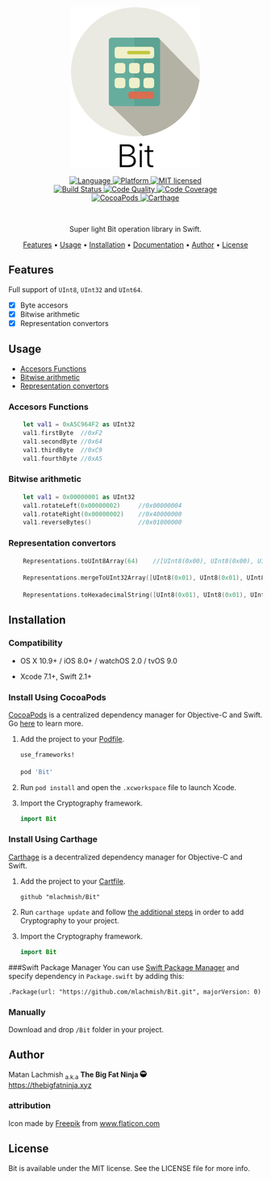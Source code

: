 <p align="center">
<img src="assets/Bit.png?raw=true" alt="Bit">
</p>

<p align = "center">
    <a href="https://developer.apple.com/swift">
      <img src="https://img.shields.io/badge/language-swift-orange.svg?style=flat" alt="Language">
    </a>
    <a href="https://developer.apple.com">
      <img src="https://img.shields.io/badge/platform-linux%20%7C%20osx%20%7C%20ios%20%7C%20watchos%20%7C%20tvos-lightgrey.svg?style=flat" alt="Platform">
    </a>
    <a href="https://raw.githubusercontent.com/mlachmish/Bit/blob/master/LICENSE">
      <img src="https://img.shields.io/badge/license-MIT-blue.svg?style=flat" alt="MIT licensed">
    </a>
  <br>
    <a href="https://travis-ci.org/mlachmish/Bit">
      <img src="https://travis-ci.org/mlachmish/Bit.svg?style=flat&branch=master" alt="Build Status">
    </a>
    <a href="https://www.codacy.com/app/mlachmish/Bit">
      <img src="https://api.codacy.com/project/badge/Grade/137aa31f62464045aad5f190123fdf67?style=flat" alt="Code Quality">
    </a>
    <a href="https://codecov.io/gh/mlachmish/Bit">
      <img src="https://codecov.io/gh/mlachmish/Bit/branch/master/graph/badge.svg?style=flat" alt="Code Coverage">
    </a>
  <br>
      <a href="https://cocoapods.org/pods/Bit">
        <img src="https://img.shields.io/cocoapods/v/Bit.svg?style=flat"
             alt="CocoaPods">
    </a>
    <a href="https://github.com/Carthage/Carthage">
        <img src="https://img.shields.io/badge/Carthage-compatible-4BC51D.svg?style=flat"
             alt="Carthage">
    </a>
</p>

<br>
<p align="center">Super light Bit operation library in Swift.</p>
<p align="center">
  <a href="#features">Features</a>
  • <a href="#usage">Usage</a>
  • <a href="#installation">Installation</a>
  • <a href="http://cocoadocs.org/docsets/Bit">Documentation</a>
  • <a href="#author">Author</a>
  • <a href="#license">License</a>
</p>

## Features

Full support of ```UInt8```, ```UInt32``` and ```UInt64```.

- [x] Byte accesors
- [x] Bitwise arithmetic
- [x] Representation convertors

## Usage

* [Accesors Functions](#accesors-functions)
* [Bitwise arithmetic](#bitwise-arithmetic)
* [Representation convertors](#representation-convertors)

### Accesors Functions

```swift
    let val1 = 0xA5C964F2 as UInt32
    val1.firstByte  //0xF2
    val1.secondByte //0x64
    val1.thirdByte  //0xC9
    val1.fourthByte //0xA5
```

### Bitwise arithmetic

```swift
    let val1 = 0x00000001 as UInt32
    val1.rotateLeft(0x00000002)     //0x00000004
    val1.rotateRight(0x00000002)    //0x40000000
    val1.reverseBytes()             //0x01000000
```

### Representation convertors

```swift
    Representations.toUInt8Array(64)    //[UInt8(0x00), UInt8(0x00), UInt8(0x00), UInt8(0x00), UInt8(0x00), UInt8(0x00), UInt8(0x00), UInt8(0x40)]
    
    Representations.mergeToUInt32Array([UInt8(0x01), UInt8(0x01), UInt8(0x01), UInt8(0x01),UInt8(0x01), UInt8(0x01), UInt8(0x01), UInt8(0x01)])       //UInt32(0x01010101), UInt32(0x01010101)]
    
    Representations.toHexadecimalString([UInt8(0x01), UInt8(0x01), UInt8(0x01), UInt8(0x01)])   //"01010101"
```

## Installation

### Compatibility

- OS X 10.9+ / iOS 8.0+ / watchOS 2.0 / tvOS 9.0

- Xcode 7.1+, Swift 2.1+

### Install Using CocoaPods
[CocoaPods](https://cocoapods.org/) is a centralized dependency manager for
Objective-C and Swift. Go [here](https://guides.cocoapods.org/using/index.html)
to learn more.

1. Add the project to your [Podfile](https://guides.cocoapods.org/using/the-podfile.html).

    ```ruby
    use_frameworks!

    pod 'Bit'
    ```

2. Run `pod install` and open the `.xcworkspace` file to launch Xcode.

3. Import the Cryptography framework.

    ```swift
    import Bit
    ```

### Install Using Carthage
[Carthage](https://github.com/Carthage/Carthage) is a decentralized dependency
manager for Objective-C and Swift.

1. Add the project to your [Cartfile](https://github.com/Carthage/Carthage/blob/master/Documentation/Artifacts.md#cartfile).

    ```
    github "mlachmish/Bit"
    ```

2. Run `carthage update` and follow [the additional steps](https://github.com/Carthage/Carthage#getting-started)
   in order to add Cryptography to your project.

3. Import the Cryptography framework.

    ```swift
    import Bit
    ```
    
###Swift Package Manager
You can use [Swift Package Manager](https://swift.org/package-manager/) and specify dependency in `Package.swift` by adding this:
```
.Package(url: "https://github.com/mlachmish/Bit.git", majorVersion: 0)
```

### Manually
Download and drop ```/Bit``` folder in your project.

## Author

Matan Lachmish <sub>a.k.a</sub> <b>The Big Fat Ninja</b> <img src="assets/TheBigFatNinja.png?raw=true" alt="The Big Fat Ninja" width="13"><br>
https://thebigfatninja.xyz

### attribution

Icon made by <a title="Freepik" href="http://www.freepik.com">Freepik</a> from <a title="Flaticon" href="http://www.flaticon.com">www.flaticon.com</a>

## License

Bit is available under the MIT license. See the LICENSE file for more info.
